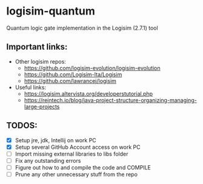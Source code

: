 # logisim-quantum
Quantum logic gate implementation in the Logisim (2.7.1) tool

## Important links:
- Other logisim repos:
  - https://github.com/logisim-evolution/logisim-evolution
  - https://github.com/Logisim-Ita/Logisim
  - https://github.com/lawrancej/logisim
- Useful links:
  - https://logisim.altervista.org/developerstutorial.php
  - https://reintech.io/blog/java-project-structure-organizing-managing-large-projects

## TODOS:
- [x] Setup jre, jdk, Intellij on work PC
- [x] Setup several GitHub Account access on work PC
- [ ] Import missing external libraries to libs folder
- [ ] Fix any outstanding errors
- [ ] Figure out how to and compile the code and COMPILE
- [ ] Prune any other unnecessary stuff from the repo